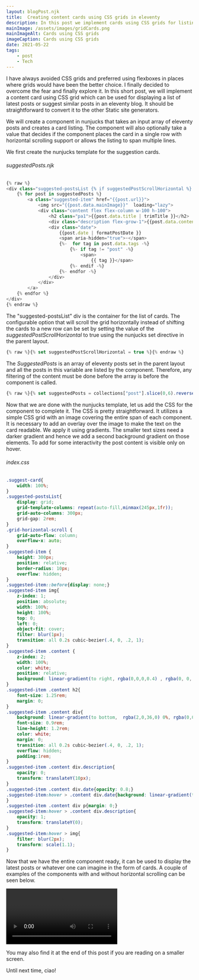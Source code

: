 ```yaml
---
layout: blogPost.njk
title:  Creating content cards using CSS grids in eleventy
description: In this post we implement cards using CSS grids for listing content
mainImage: /assets/images/gridCards.png
mainImageAlt: Cards using CSS grids
imageCaption: Cards using CSS grids
date: 2021-05-22
tags: 
    - post
    - Tech
---
```

I have always avoided CSS grids and preferred using flexboxes in places where grids would have been the better choice. I finally decided to overcome the fear and finally explore it. In this short post, we will implement a content card using CSS grid which can be used for displaying a list of latest posts or suggest similar posts in an eleventy blog. It should be straightforward to convert it to the other Static site generators.  

We will create a component in nunjucks that takes an input array of eleventy posts and creates a card listing. The component will also optionally take a value that decides if the component places the card in a single row with horizontal scrolling support or allows the listing to span multiple lines.

We first create the nunjucks template for the suggestion cards.

###### suggestedPosts.njk

```js
{% raw %}
<div class="suggested-postsList {% if suggestedPostScrollHorizontal %} grid-horizontal-scroll {% endif %}">
	{% for post in suggestedPosts %}
		<a class="suggested-item" href="{{post.url}}">
			<img src="{{post.data.mainImage}}"  loading="lazy">
			<div class="content flex flex-column w-100 h-100">
				<h2 class="pa1">{{post.data.title | trimTitle }}</h2>
				<div class="description flex-grow-1">{{post.data.content | trimContent | safe }}</div>
				<div class="date">
					{{post.date | formatPostDate }}
					<span aria-hidden="true">⋅</span>
					{%-  for tag in post.data.tags -%}
						{%- if tag != "post" -%}
							<span>
								{{ tag }}</span>
						{%- endif -%}
					{%- endfor -%}
				</div>
			</div>
		</a>
	{% endfor %}
</div>
{% endraw %}
```

The "suggested-postsList" div is the container for the list of cards. The configurable option that will scroll the grid horizontally instead of shifting the cards to a new row can be set by setting the value of the _suggestedPostScrollHorizontal_ to true using the nunjucks set directive in the parent layout.

```js
{% raw %}{% set suggestedPostScrollHorizontal = true %}{% endraw %}
```

The _SuggestedPosts_ is an array of eleventy posts set in the parent layout and all the posts in this variable are listed by the component. Therefore, any filtering of the content must be done before the array is before the component is called.

```js
{% raw %}{% set suggestedPosts = collections["post"].slice(0,6).reverse() %}{% endraw %}
```

Now that we are done with the nunjucks template, let us add the CSS for the component to complete it. The CSS is pretty straightforward. It utilizes a simple CSS grid with an image covering the entire span of each component. It is necessary to add an overlay over the image to make the text on the card readable. We apply it using gradients. The smaller text sizes need a darker gradient and hence we add a second background gradient on those elements. To add for some interactivity the post content is visible only on hover. 

###### index.css

```css
.suggest-card{
	width: 100%;
}
.suggested-postsList{
	display: grid;
	grid-template-columns: repeat(auto-fill,minmax(245px,1fr));
	grid-auto-columns: 300px;
	grid-gap: 2rem;
}
.grid-horizontal-scroll {
	grid-auto-flow: column;
	overflow-x: auto;
}
.suggested-item {
	height: 300px;
	position: relative;
	border-radius: 10px;
	overflow: hidden;
}
.suggested-item::before{display: none;}
.suggested-item img{
	z-index: 1;
	position: absolute;
	width: 100%;
	height: 100%;
	top: 0;
	left: 0;
	object-fit: cover;
	filter: blur(1px);
	transition: all 0.2s cubic-bezier(.4, 0, .2, 1);
}
.suggested-item .content {
	z-index: 2;
	width: 100%;
	color: white;
	position: relative;
	background: linear-gradient(to right, rgba(0,0,0,0.4) , rgba(0, 0, 0, 0.4));
}
.suggested-item .content h2{
	font-size: 1.25rem;
	margin: 0;
}
.suggested-item .content div{
	background: linear-gradient(to bottom,  rgba(2,0,36,0) 0%, rgba(0,0,0,0.12) 10%, rgba(0,0,0,0.2));
	font-size: 0.9rem;
	line-height: 1.2rem;
	color: white;
	margin: 0;
	transition: all 0.2s cubic-bezier(.4, 0, .2, 1);
	overflow: hidden;
	padding:1rem;
}
.suggested-item .content div.description{
	opacity: 0;
	transform: translateY(10px);
}
.suggested-item .content div.date{opacity: 0.8;}
.suggested-item:hover > .content div.date{background: linear-gradient(to bottom,  rgba(2,0,36,0.2), rgba(0,0,0,0.2))
}
.suggested-item .content div p{margin: 0;}
.suggested-item:hover > .content div.description{
	opacity: 1;
	transform: translateY(0);
}
.suggested-item:hover > img{
	filter: blur(2px);
	transform: scale(1.1);
}
```

Now that we have the entire component ready, it can be used to display the latest posts or whatever one can imagine in the form of cards. A couple of examples of the components with and without horizontal scrolling can be seen below.

<video controls autoplay>
  <source src="/assets/images/card-scroll.webm" type="video/webm">
  Your browser does not support the video tag.
</video>

You may also find it at the end of this post if you are reading on a smaller screen.

Until next time, ciao!
